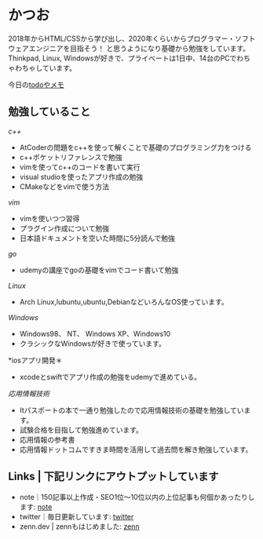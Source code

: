 # かつお

2018年からHTML/CSSから学び出し、2020年くらいからプログラマー・ソフトウェアエンジニアを目指そう！
と思うようになり基礎から勉強をしています。
Thinkpad, Linux, Windowsが好きで、プライベートは1日中、14台のPCでわちゃわちゃしています。

今日の[todoやメモ](todo.md)

## 勉強していること

*c++*
- AtCoderの問題をc++を使って解くことで基礎のプログラミング力をつける
- c++ポケットリファレンスで勉強
- vimを使ってc++のコードを書いて実行
- visual studioを使ったアプリ作成の勉強
- CMakeなどをvimで使う方法

*vim*
- vimを使いつつ習得
- プラグイン作成について勉強
- 日本語ドキュメントを空いた時間に5分読んで勉強

*go*
- udemyの講座でgoの基礎をvimでコード書いて勉強

*Linux*
- Arch Linux,lubuntu,ubuntu,DebianなどいろんなOS使っています。

*Windows*
- Windows98、 NT、 Windows XP、Windows10
- クラシックなWindowsが好きで使っています。

*iosアプリ開発＊
- xcodeとswiftでアプリ作成の勉強をudemyで進めている。

*応用情報技術*
- Itパスポートの本で一通り勉強したので応用情報技術の基礎を勉強しています。
- 試験合格を目指して勉強進めています。
- 応用情報の参考書
- 応用情報ドットコムですきま時間を活用して過去問を解き勉強しています。

## Links | 下記リンクにアウトプットしています
- note｜150記事以上作成・SEO1位～10位以内の上位記事も何個かあったりします: [note](https://note.com/noabou)
- twitter｜毎日更新しています: [twitter](https://twitter.com/noaboucoffee)
- zenn.dev | zennもはじめました: [zenn](https://zenn.dev/katsuo)
